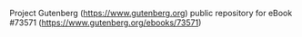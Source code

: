 Project Gutenberg (https://www.gutenberg.org) public repository for eBook #73571 (https://www.gutenberg.org/ebooks/73571)
